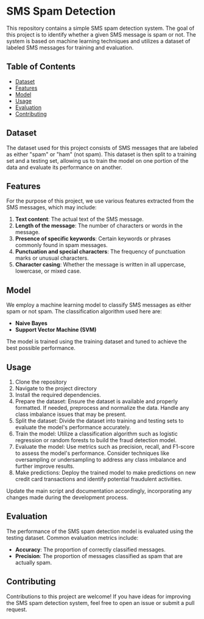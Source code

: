 
# SMS Spam Detection

This repository contains a simple SMS spam detection system. The goal of this project is to identify whether a given SMS message is spam or not. The system is based on machine learning techniques and utilizes a dataset of labeled SMS messages for training and evaluation.

## Table of Contents

- [Dataset](#dataset)
- [Features](#features)
- [Model](#model)
- [Usage](#usage)
- [Evaluation](#evaluation)
- [Contributing](#contributing)


## Dataset

The dataset used for this project consists of SMS messages that are labeled as either "spam" or "ham" (not spam). This dataset is then split to a training set and a testing set, allowing us to train the model on one portion of the data and evaluate its performance on another.

## Features

For the purpose of this project, we use various features extracted from the SMS messages, which may include:

1. **Text content**: The actual text of the SMS message.
2. **Length of the message**: The number of characters or words in the message.
3. **Presence of specific keywords**: Certain keywords or phrases commonly found in spam messages.
4. **Punctuation and special characters**: The frequency of punctuation marks or unusual characters.
5. **Character casing**: Whether the message is written in all uppercase, lowercase, or mixed case.

## Model

We employ a machine learning model to classify SMS messages as either spam or not spam. The  classification algorithm used here are:

- **Naive Bayes**
- **Support Vector Machine (SVM)**


The model is trained using the training dataset and tuned to achieve the best possible performance.

## Usage

1. Clone the repository
2. Navigate to the project directory
3. Install the required dependencies.
4. Prepare the dataset: Ensure the dataset is available and properly formatted. If needed, preprocess and normalize the data. Handle any class imbalance issues that may be present.
5. Split the dataset: Divide the dataset into training and testing sets to evaluate the model's performance accurately.
6. Train the model: Utilize a classification algorithm such as logistic regression or random forests to build the fraud detection model.
7. Evaluate the model: Use metrics such as precision, recall, and F1-score to assess the model's performance. Consider techniques like oversampling or undersampling to address any class imbalance and further improve results.
8. Make predictions: Deploy the trained model to make predictions on new credit card transactions and identify potential fraudulent activities.

Update the main script and documentation accordingly, incorporating any changes made during the development process.

## Evaluation

The performance of the SMS spam detection model is evaluated using the testing dataset. Common evaluation metrics include:

- **Accuracy**: The proportion of correctly classified messages.
- **Precision**: The proportion of messages classified as spam that are actually spam.

## Contributing

Contributions to this project are welcome! If you have ideas for improving the SMS spam detection system, feel free to open an issue or submit a pull request.
